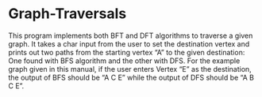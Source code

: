 # Graph-Traversals

This program implements both BFT and DFT algorithms to traverse a given graph.
It takes a char input from the user to set the destination vertex and prints out two paths from the starting
vertex “A” to the given destination: One found with BFS algorithm and the other with DFS. For the
example graph given in this manual, if the user enters Vertex “E” as the destination, the
output of BFS should be “A C E” while the output of DFS should be “A B C E”.
